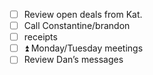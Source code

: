 - [ ] Review open deals from Kat.
- [ ] Call Constantine/brandon
- [ ] receipts
- [ ] ⏫ Monday/Tuesday meetings
- [ ] Review Dan’s messages
